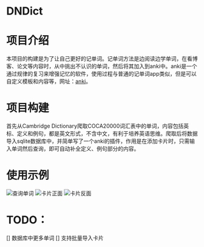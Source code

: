 # DNDict

# 项目介绍
本项目的构建是为了让自己更好的记单词。记单词方法是边阅读边学单词，在看博客、论文等内容时，从中挑出不认识的单词，然后将其加入到anki中。anki是一个通过规律的复习来增强记忆的软件，使用过程与普通的记单词app类似，但是可以自定义模板和内容等，网址：[anki](https://apps.ankiweb.net/)。

# 项目构建
首先从Cambridge Dictionary爬取COCA20000词汇表中的单词，内容包括英标、定义和例句，都是英文形式，不含中文，有利于培养英语思维。爬取后将数据导入sqlite数据库中，并简单写了一个anki的插件，作用是在添加卡片时，只需输入单词然后查询，即可自动补全定义、例句部分的内容。

# 使用示例
![查询单词](https://foruda.gitee.com/images/1691655414244116823/9fa13244_10594118.png "屏幕截图")
![卡片正面](https://foruda.gitee.com/images/1691655473985628064/cde4799c_10594118.png "屏幕截图")
![卡片反面](https://foruda.gitee.com/images/1691655452418857436/ebaa295a_10594118.png "屏幕截图")

# TODO：
[] 数据库中更多单词
[] 支持批量导入卡片